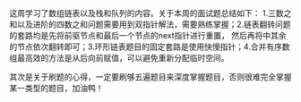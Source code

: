 这周学习了数组链表以及栈和队列的内容。关于本周的面试题总结如下：
1.三数之和以及进阶的四数之和问题需要用到双指针解法，需要熟练掌握；2.链表翻转问题的套路均是先将前驱节点和最后一个节点的next指针进行重置，
然后再将中其余的节点依次翻转即可；3.环形链表题目的固定套路是使用快慢指针；4.合并有序数组最高效的方法是从后向前赋值，可以避免重新分配临时空间。

其次是关于刷题的心得，一定要刷够五遍题目来深度掌握题目，否则很难完全掌握某一类型的题目，加油鸭！
